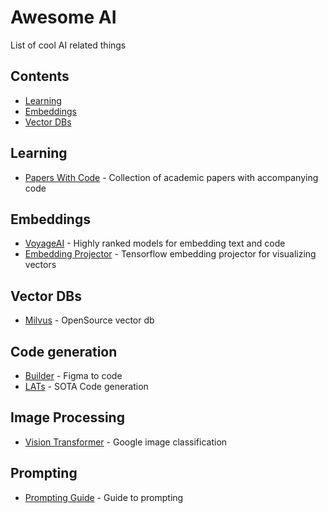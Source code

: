# Awesome AI
List of cool AI related things

## Contents

- [Learning](#learning)
- [Embeddings](#embeddings)
- [Vector DBs](#vector-dbs)

## Learning
- [Papers With Code](https://paperswithcode.com/) - Collection of academic papers with accompanying code

## Embeddings
- [VoyageAI](https://www.voyageai.com/) - Highly ranked models for embedding text and code
- [Embedding Projector](https://projector.tensorflow.org/) - Tensorflow embedding projector for visualizing vectors

## Vector DBs
- [Milvus](https://milvus.io/) - OpenSource vector db

## Code generation
- [Builder](https://www.builder.io/) - Figma to code
- [LATs](https://andyz245.github.io/LanguageAgentTreeSearch/) - SOTA Code generation

## Image Processing
- [Vision Transformer](https://github.com/google-research/vision_transformer) - Google image classification

## Prompting
- [Prompting Guide](https://www.promptingguide.ai/) - Guide to prompting
